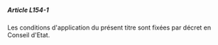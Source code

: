 ##### Article L154-1

Les conditions d'application du présent titre sont fixées par décret en Conseil d'Etat.

